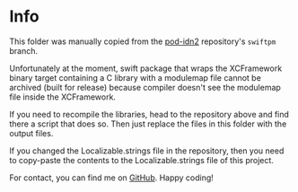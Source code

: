 
# Info

This folder was manually copied from the [pod-idn2](https://github.com/gnosis/pod-idn2) repository's `swiftpm` branch.

Unfortunately at the moment, swift package that wraps the XCFramework binary target containing a C library with a modulemap file
cannot be archived (built for release) because compiler doesn't see the modulemap file inside the XCFramework.

If you need to recompile the libraries, head to the repository above and find there a script that does so. Then just replace the files in 
this folder with the output files.

If you changed the Localizable.strings file in the repository, then you need to copy-paste the contents to the Localizable.strings file
of this project.

For contact, you can find me on [GitHub](https://github.com/DmitryBespalov). Happy coding!
